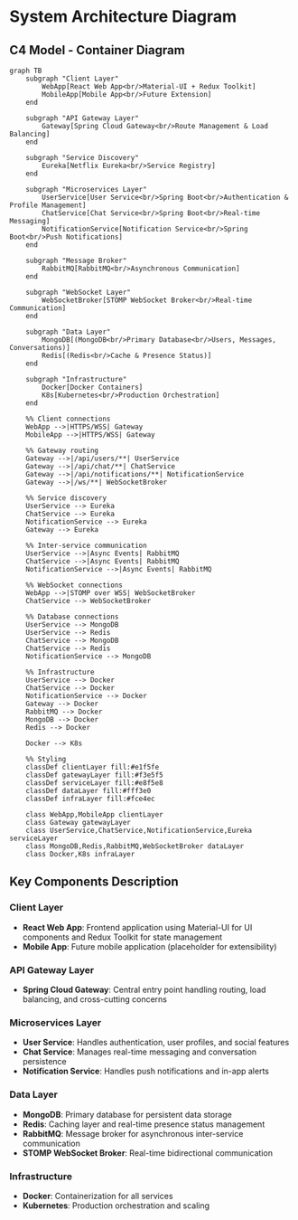 # System Architecture Diagram

## C4 Model - Container Diagram

```mermaid
graph TB
    subgraph "Client Layer"
        WebApp[React Web App<br/>Material-UI + Redux Toolkit]
        MobileApp[Mobile App<br/>Future Extension]
    end

    subgraph "API Gateway Layer"
        Gateway[Spring Cloud Gateway<br/>Route Management & Load Balancing]
    end

    subgraph "Service Discovery"
        Eureka[Netflix Eureka<br/>Service Registry]
    end

    subgraph "Microservices Layer"
        UserService[User Service<br/>Spring Boot<br/>Authentication & Profile Management]
        ChatService[Chat Service<br/>Spring Boot<br/>Real-time Messaging]
        NotificationService[Notification Service<br/>Spring Boot<br/>Push Notifications]
    end

    subgraph "Message Broker"
        RabbitMQ[RabbitMQ<br/>Asynchronous Communication]
    end

    subgraph "WebSocket Layer"
        WebSocketBroker[STOMP WebSocket Broker<br/>Real-time Communication]
    end

    subgraph "Data Layer"
        MongoDB[(MongoDB<br/>Primary Database<br/>Users, Messages, Conversations)]
        Redis[(Redis<br/>Cache & Presence Status)]
    end

    subgraph "Infrastructure"
        Docker[Docker Containers]
        K8s[Kubernetes<br/>Production Orchestration]
    end

    %% Client connections
    WebApp -->|HTTPS/WSS| Gateway
    MobileApp -->|HTTPS/WSS| Gateway

    %% Gateway routing
    Gateway -->|/api/users/**| UserService
    Gateway -->|/api/chat/**| ChatService
    Gateway -->|/api/notifications/**| NotificationService
    Gateway -->|/ws/**| WebSocketBroker

    %% Service discovery
    UserService --> Eureka
    ChatService --> Eureka
    NotificationService --> Eureka
    Gateway --> Eureka

    %% Inter-service communication
    UserService -->|Async Events| RabbitMQ
    ChatService -->|Async Events| RabbitMQ
    NotificationService -->|Async Events| RabbitMQ

    %% WebSocket connections
    WebApp -->|STOMP over WSS| WebSocketBroker
    ChatService --> WebSocketBroker

    %% Database connections
    UserService --> MongoDB
    UserService --> Redis
    ChatService --> MongoDB
    ChatService --> Redis
    NotificationService --> MongoDB

    %% Infrastructure
    UserService --> Docker
    ChatService --> Docker
    NotificationService --> Docker
    Gateway --> Docker
    RabbitMQ --> Docker
    MongoDB --> Docker
    Redis --> Docker

    Docker --> K8s

    %% Styling
    classDef clientLayer fill:#e1f5fe
    classDef gatewayLayer fill:#f3e5f5
    classDef serviceLayer fill:#e8f5e8
    classDef dataLayer fill:#fff3e0
    classDef infraLayer fill:#fce4ec

    class WebApp,MobileApp clientLayer
    class Gateway gatewayLayer
    class UserService,ChatService,NotificationService,Eureka serviceLayer
    class MongoDB,Redis,RabbitMQ,WebSocketBroker dataLayer
    class Docker,K8s infraLayer
```

## Key Components Description

### Client Layer
- **React Web App**: Frontend application using Material-UI for UI components and Redux Toolkit for state management
- **Mobile App**: Future mobile application (placeholder for extensibility)

### API Gateway Layer
- **Spring Cloud Gateway**: Central entry point handling routing, load balancing, and cross-cutting concerns

### Microservices Layer
- **User Service**: Handles authentication, user profiles, and social features
- **Chat Service**: Manages real-time messaging and conversation persistence
- **Notification Service**: Handles push notifications and in-app alerts

### Data Layer
- **MongoDB**: Primary database for persistent data storage
- **Redis**: Caching layer and real-time presence status management
- **RabbitMQ**: Message broker for asynchronous inter-service communication
- **STOMP WebSocket Broker**: Real-time bidirectional communication

### Infrastructure
- **Docker**: Containerization for all services
- **Kubernetes**: Production orchestration and scaling
